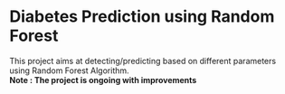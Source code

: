 # Diabetes Prediction using Random Forest <br/>
This project aims at detecting/predicting based on different parameters <br/>
using Random Forest Algorithm.<br/>
<b>Note :<b/> 
The project is ongoing with improvements
